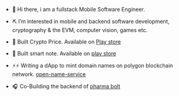 - 👋 Hi there, i am a fullstack Mobile Software Engineer.

- ⛏ I’m interested in mobile and backend software development, cryptography & the EVM, computer vision, games etc.

- 🍥 Built Crypto Price. Available on [Play store](https://play.google.com/store/apps/details?id=com.chinonso.coingecko)

- 🗽 Built smart note. Available on [play store](https://play.google.com/store/apps/details?id=com.flutter.smartnote)

- ⚡⚡ Writing a dApp to mint domain names on polygon blockchain network. [open-name-service](https://github.com/viktorvoltz/open-name-service)

- 🎧 Co-Building the backend of [pharma bolt](https://pharmabolt.herokuapp.com/)


<!---
viktorvoltz/viktorvoltz is a ✨ special ✨ repository because its `README.md` (this file) appears on your GitHub profile.
You can click the Preview link to take a look at your changes.
--->
